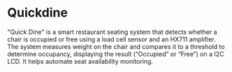 # Quickdine
"Quick Dine" is a smart restaurant seating system that detects whether a chair is occupied or free using a load cell sensor and an HX711 amplifier. The system measures weight on the chair and compares it to a threshold to determine occupancy, displaying the result (“Occupied” or “Free”) on a I2C LCD. It helps automate seat availability monitoring.
